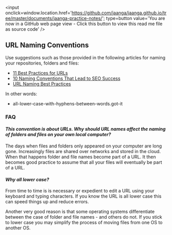 ﻿<span style=display:none; >[You are now in a GitHub source code view - click this link to view this read me file as a web page]
( http://jaanga.github.io/documents/jaanga-practice-notes/ "View file as a web page." ) </span>
<input onclick=window.location.href='https://github.com/jaanga/jaanga.github.io/tree/master/documents/jaanga-practice-notes/'; type=button  value='You are now in a GitHub web page view - Click this button to view this read me file as source code' />



## URL Naming Conventions

Use suggestions such as those provided in the following articles for naming your repositories, folders and files:

* [11 Best Practices for URLs]( https://moz.com/blog/11-best-practices-for-urls )
* [10 Naming Conventions That Lead to SEO Success]( https://blogs.adobe.com/digitalmarketing/search-marketing/10-naming-conventions-lead-seo-success/ )
* [URL Naming Best Practices]( https://www.searchenginejournal.com/url-naming-best-practices/46740/ )

In other words:

* all-lower-case-with-hyphens-between-words.got-it

### FAQ

#### _This convention is about URLs. Why should URL names affect the naming of folders and files on your own local computer?_

The days when files and folders only appeared on your computer are long gone.
Increasingly files are shared over networks and stored in the cloud.
When that happens folder and file names become part of a URL.
It then becomes good practice to assume that all your files will eventually be part of a URL.

#### _Why all lower case?_

From time to time is is necessary or expedient to edit a URL using your keyboard and typing characters.
If you know the URL is all lower case this can speed things up and reduce errors.

Another very good reason is that some operating systems differentiate between the case of folder and file names - and others do not.
If you stick to lower case you may simplify the process of moving files from one OS to another OS.
  






